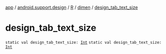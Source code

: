 [app](../../../index.md) / [android.support.design](../../index.md) / [R](../index.md) / [dimen](index.md) / [design_tab_text_size](.)

# design_tab_text_size

`static val design_tab_text_size: `[`Int`](https://kotlinlang.org/api/latest/jvm/stdlib/kotlin/-int/index.html)
`static val design_tab_text_size: `[`Int`](https://kotlinlang.org/api/latest/jvm/stdlib/kotlin/-int/index.html)